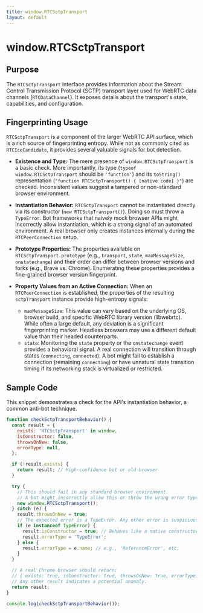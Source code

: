 ```yaml
---
title: window.RTCSctpTransport
layout: default
---
```

# window.RTCSctpTransport
## Purpose
The `RTCSctpTransport` interface provides information about the Stream Control Transmission Protocol (SCTP) transport layer used for WebRTC data channels (`RTCDataChannel`). It exposes details about the transport's state, capabilities, and configuration.

## Fingerprinting Usage
`RTCSctpTransport` is a component of the larger WebRTC API surface, which is a rich source of fingerprinting entropy. While not as commonly cited as `RTCIceCandidate`, it provides several valuable signals for bot detection.

*   **Existence and Type:** The mere presence of `window.RTCSctpTransport` is a basic check. More importantly, its type (`typeof window.RTCSctpTransport` should be `'function'`) and its `toString()` representation (`"function RTCSctpTransport() { [native code] }"`) are checked. Inconsistent values suggest a tampered or non-standard browser environment.

*   **Instantiation Behavior:** `RTCSctpTransport` cannot be instantiated directly via its constructor (`new RTCSctpTransport()`). Doing so must throw a `TypeError`. Bot frameworks that naively mock browser APIs might incorrectly allow instantiation, which is a strong signal of an automated environment. A real browser only creates instances internally during the `RTCPeerConnection` setup.

*   **Prototype Properties:** The properties available on `RTCSctpTransport.prototype` (e.g., `transport`, `state`, `maxMessageSize`, `onstatechange`) and their order can differ between browser versions and forks (e.g., Brave vs. Chrome). Enumerating these properties provides a fine-grained browser version fingerprint.

*   **Property Values from an Active Connection:** When an `RTCPeerConnection` is established, the properties of the resulting `sctpTransport` instance provide high-entropy signals:
    *   `maxMessageSize`: This value can vary based on the underlying OS, browser build, and specific WebRTC library version (libwebrtc). While often a large default, any deviation is a significant fingerprinting marker. Headless browsers may use a different default value than their headed counterparts.
    *   `state`: Monitoring the `state` property or the `onstatechange` event provides a behavioral signal. A real connection will transition through states (`connecting`, `connected`). A bot might fail to establish a connection (remaining `connecting`) or have unnatural state transition timing if its networking stack is virtualized or restricted.

## Sample Code
This snippet demonstrates a check for the API's instantiation behavior, a common anti-bot technique.

```javascript
function checkSctpTransportBehavior() {
  const result = {
    exists: 'RTCSctpTransport' in window,
    isConstructor: false,
    throwsOnNew: false,
    errorType: null,
  };

  if (!result.exists) {
    return result; // High-confidence bot or old browser
  }

  try {
    // This should fail in any standard browser environment.
    // A bot might incorrectly allow this or throw the wrong error type.
    new window.RTCSctpTransport();
  } catch (e) {
    result.throwsOnNew = true;
    // The expected error is a TypeError. Any other error is suspicious.
    if (e instanceof TypeError) {
      result.isConstructor = true; // Behaves like a native constructor
      result.errorType = 'TypeError';
    } else {
      result.errorType = e.name; // e.g., 'ReferenceError', etc.
    }
  }

  // A real Chrome browser should return:
  // { exists: true, isConstructor: true, throwsOnNew: true, errorType: 'TypeError' }
  // Any other result indicates a potential anomaly.
  return result;
}

console.log(checkSctpTransportBehavior());
```